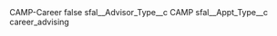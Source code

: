 <?xml version="1.0" encoding="UTF-8"?>
<CustomMetadata xmlns="http://soap.sforce.com/2006/04/metadata" xmlns:xsi="http://www.w3.org/2001/XMLSchema-instance" xmlns:xsd="http://www.w3.org/2001/XMLSchema">
    <label>CAMP-Career</label>
    <protected>false</protected>
    <values>
        <field>sfal__Advisor_Type__c</field>
        <value xsi:type="xsd:string">CAMP</value>
    </values>
    <values>
        <field>sfal__Appt_Type__c</field>
        <value xsi:type="xsd:string">career_advising</value>
    </values>
</CustomMetadata>
